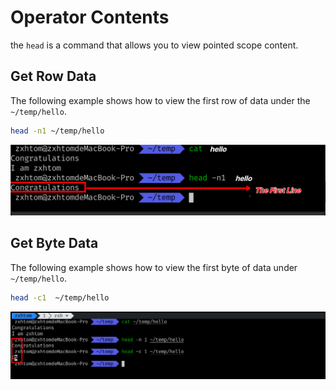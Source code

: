 # Operator Contents

the `head` is a command that allows you to view pointed scope content.

## Get Row Data

The following example shows how to view the first row of data under the `~/temp/hello`.

```bash
head -n1 ~/temp/hello
```

![lab-basic-operation-2-1](assets/lab-demo-operation-2-1.png)

## Get Byte Data

The following example shows how to view the first byte of data under `~/temp/hello`.

```bash
head -c1  ~/temp/hello
```

![lab-basic-operation-2-2](assets/lab-demo-operation-2-2.png)
